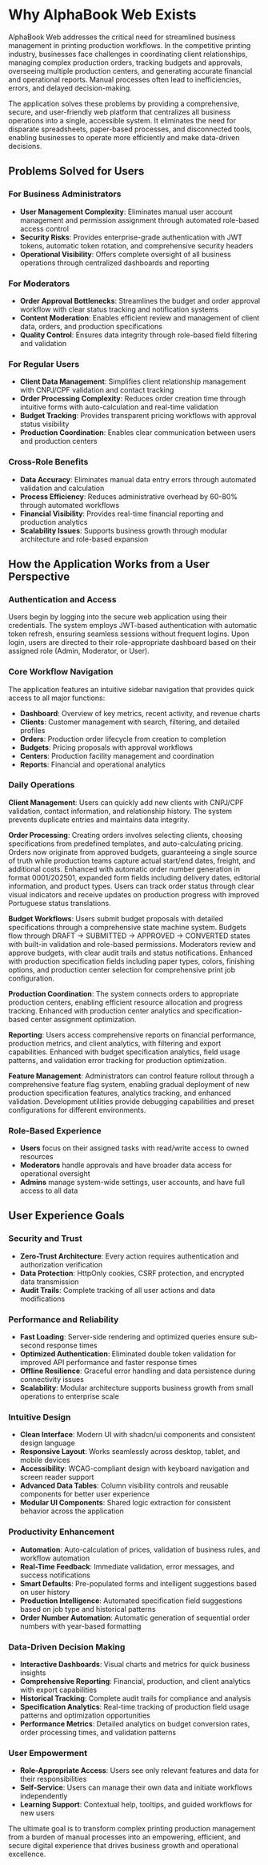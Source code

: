 # Why AlphaBook Web Exists

AlphaBook Web addresses the critical need for streamlined business management in printing production workflows. In the competitive printing industry, businesses face challenges in coordinating client relationships, managing complex production orders, tracking budgets and approvals, overseeing multiple production centers, and generating accurate financial and operational reports. Manual processes often lead to inefficiencies, errors, and delayed decision-making.

The application solves these problems by providing a comprehensive, secure, and user-friendly web platform that centralizes all business operations into a single, accessible system. It eliminates the need for disparate spreadsheets, paper-based processes, and disconnected tools, enabling businesses to operate more efficiently and make data-driven decisions.

## Problems Solved for Users

### For Business Administrators
- **User Management Complexity**: Eliminates manual user account management and permission assignment through automated role-based access control
- **Security Risks**: Provides enterprise-grade authentication with JWT tokens, automatic token rotation, and comprehensive security headers
- **Operational Visibility**: Offers complete oversight of all business operations through centralized dashboards and reporting

### For Moderators
- **Order Approval Bottlenecks**: Streamlines the budget and order approval workflow with clear status tracking and notification systems
- **Content Moderation**: Enables efficient review and management of client data, orders, and production specifications
- **Quality Control**: Ensures data integrity through role-based field filtering and validation

### For Regular Users
- **Client Data Management**: Simplifies client relationship management with CNPJ/CPF validation and contact tracking
- **Order Processing Complexity**: Reduces order creation time through intuitive forms with auto-calculation and real-time validation
- **Budget Tracking**: Provides transparent pricing workflows with approval status visibility
- **Production Coordination**: Enables clear communication between users and production centers

### Cross-Role Benefits
- **Data Accuracy**: Eliminates manual data entry errors through automated validation and calculation
- **Process Efficiency**: Reduces administrative overhead by 60-80% through automated workflows
- **Financial Visibility**: Provides real-time financial reporting and production analytics
- **Scalability Issues**: Supports business growth through modular architecture and role-based expansion

## How the Application Works from a User Perspective

### Authentication and Access
Users begin by logging into the secure web application using their credentials. The system employs JWT-based authentication with automatic token refresh, ensuring seamless sessions without frequent logins. Upon login, users are directed to their role-appropriate dashboard based on their assigned role (Admin, Moderator, or User).

### Core Workflow Navigation
The application features an intuitive sidebar navigation that provides quick access to all major functions:
- **Dashboard**: Overview of key metrics, recent activity, and revenue charts
- **Clients**: Customer management with search, filtering, and detailed profiles
- **Orders**: Production order lifecycle from creation to completion
- **Budgets**: Pricing proposals with approval workflows
- **Centers**: Production facility management and coordination
- **Reports**: Financial and operational analytics

### Daily Operations
**Client Management**: Users can quickly add new clients with CNPJ/CPF validation, contact information, and relationship history. The system prevents duplicate entries and maintains data integrity.

**Order Processing**: Creating orders involves selecting clients, choosing specifications from predefined templates, and auto-calculating pricing. Orders now originate from approved budgets, guaranteeing a single source of truth while production teams capture actual start/end dates, freight, and additional costs. Enhanced with automatic order number generation in format 0001/202501, expanded form fields including delivery dates, editorial information, and product types. Users can track order status through clear visual indicators and receive updates on production progress with improved Portuguese status translations.

**Budget Workflows**: Users submit budget proposals with detailed specifications through a comprehensive state machine system. Budgets flow through DRAFT → SUBMITTED → APPROVED → CONVERTED states with built-in validation and role-based permissions. Moderators review and approve budgets, with clear audit trails and status notifications. Enhanced with production specification fields including paper types, colors, finishing options, and production center selection for comprehensive print job configuration.

**Production Coordination**: The system connects orders to appropriate production centers, enabling efficient resource allocation and progress tracking. Enhanced with production center analytics and specification-based center assignment optimization.

**Reporting**: Users access comprehensive reports on financial performance, production metrics, and client analytics, with filtering and export capabilities. Enhanced with budget specification analytics, field usage patterns, and validation error tracking for production optimization.

**Feature Management**: Administrators can control feature rollout through a comprehensive feature flag system, enabling gradual deployment of new production specification features, analytics tracking, and enhanced validation. Development utilities provide debugging capabilities and preset configurations for different environments.

### Role-Based Experience
- **Users** focus on their assigned tasks with read/write access to owned resources
- **Moderators** handle approvals and have broader data access for operational oversight
- **Admins** manage system-wide settings, user accounts, and have full access to all data

## User Experience Goals

### Security and Trust
- **Zero-Trust Architecture**: Every action requires authentication and authorization verification
- **Data Protection**: HttpOnly cookies, CSRF protection, and encrypted data transmission
- **Audit Trails**: Complete tracking of all user actions and data modifications

### Performance and Reliability
- **Fast Loading**: Server-side rendering and optimized queries ensure sub-second response times
- **Optimized Authentication**: Eliminated double token validation for improved API performance and faster response times
- **Offline Resilience**: Graceful error handling and data persistence during connectivity issues
- **Scalability**: Modular architecture supports business growth from small operations to enterprise scale

### Intuitive Design
- **Clean Interface**: Modern UI with shadcn/ui components and consistent design language
- **Responsive Layout**: Works seamlessly across desktop, tablet, and mobile devices
- **Accessibility**: WCAG-compliant design with keyboard navigation and screen reader support
- **Advanced Data Tables**: Column visibility controls and reusable components for better user experience
- **Modular UI Components**: Shared logic extraction for consistent behavior across the application

### Productivity Enhancement
- **Automation**: Auto-calculation of prices, validation of business rules, and workflow automation
- **Real-Time Feedback**: Immediate validation, error messages, and success notifications
- **Smart Defaults**: Pre-populated forms and intelligent suggestions based on user history
- **Production Intelligence**: Automated specification field suggestions based on job type and historical patterns
- **Order Number Automation**: Automatic generation of sequential order numbers with year-based formatting

### Data-Driven Decision Making
- **Interactive Dashboards**: Visual charts and metrics for quick business insights
- **Comprehensive Reporting**: Financial, production, and client analytics with export capabilities
- **Historical Tracking**: Complete audit trails for compliance and analysis
- **Specification Analytics**: Real-time tracking of production field usage patterns and optimization opportunities
- **Performance Metrics**: Detailed analytics on budget conversion rates, order processing times, and validation patterns

### User Empowerment
- **Role-Appropriate Access**: Users see only relevant features and data for their responsibilities
- **Self-Service**: Users can manage their own data and initiate workflows independently
- **Learning Support**: Contextual help, tooltips, and guided workflows for new users

The ultimate goal is to transform complex printing production management from a burden of manual processes into an empowering, efficient, and secure digital experience that drives business growth and operational excellence.

